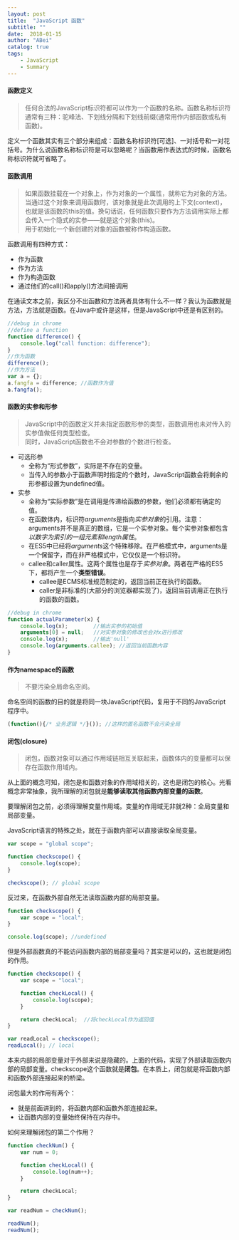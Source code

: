 ```yaml
---
layout: post
title:  "JavaScript 函数"
subtitle: ""
date:  2018-01-15
author: "ABei"
catalog: true
tags: 
    - JavaScript
    - Summary
---
```


#### 函数定义

> 任何合法的JavaScript标识符都可以作为一个函数的名称。函数名称标识符通常有三种：驼峰法、下划线分隔和下划线前缀(通常用作内部函数或私有函数)。

定义一个函数其实有三个部分来组成：函数名称标识符[可选]、一对括号和一对花括号。为什么说函数名称标识符是可以忽略呢？当函数用作表达式的时候，函数名称标识符就可省略了。

#### 函数调用

> 如果函数挂载在一个对象上，作为对象的一个属性，就称它为对象的方法。当通过这个对象来调用函数时，该对象就是此次调用的上下文(context)，也就是该函数的this的值。换句话说，任何函数只要作为方法调用实际上都会传入一个隐式的实参——就是这个对象(this)。<br>
> 用于初始化一个新创建的对象的函数被称作构造函数。

函数调用有四种方式：
- 作为函数
- 作为方法
- 作为构造函数
- 通过他们的call()和apply()方法间接调用

在通读文本之前，我区分不出函数和方法两者具体有什么不一样？我认为函数就是方法，方法就是函数。在Java中或许是这样，但是JavaScript中还是有区别的。

```javascript
//debug in chrome
//define a function
function difference() {
    console.log("call function: difference");
}
//作为函数
difference();
//作为方法
var a = {};
a.fangfa = difference; //函数作为值
a.fangfa();
```

#### 函数的实参和形参

> JavaScript中的函数定义并未指定函数形参的类型，函数调用也未对传入的实参值做任何类型检查。<br>
> 同时，JavaScript函数也不会对参数的个数进行检查。

- 可选形参
    - 全称为“形式参数”，实际是不存在的变量。
    - 当传入的参数小于函数声明时指定的个数时，JavaScript函数会将剩余的形参都设置为undefined值。
- 实参
    - 全称为“实际参数”是在调用是传递给函数的参数，他们必须都有确定的值。
    - 在函数体内，标识符*arguments*是指向*实参对象*的引用。注意：arguments并不是真正的数组，它是一个实参对象。每个实参对象都包含*以数字为索引的一组元素和length属性*。
    - 在ES5中已经将*arguments*这个特殊移除。在严格模式中，arguments是一个保留字，而在非严格模式中，它仅仅是一个标识符。
    - callee和caller属性。这两个属性也是存于*实参对象*。两者在严格的ES5下，都将产生一个**类型错误**。
        - callee是ECMS标准规范制定的，返回当前正在执行的函数。
        - caller是非标准的(大部分的浏览器都实现了)，返回当前调用正在执行的函数的函数。

```javascript
//debug in chrome
function actualParameter(x) {
    console.log(x);        //输出实参的初始值
    arguments[0] = null;   //对实参对象的修改也会对x进行修改
    console.log(x);        //输出'null'
    console.log(arguments.callee); //返回当前函数内容
}
```

#### 作为namespace的函数

> 不要污染全局命名空间。

命名空间的函数的目的就是将同一块JavaScript代码，复用于不同的JavaScript程序中。

```javascript
(function(){/* 业务逻辑 */}()); //这样的匿名函数不会污染全局
```

#### 闭包(closure)

> 闭包，函数对象可以通过作用域链相互关联起来，函数体内的变量都可以保存在函数作用域内。

从上面的概念可知，闭包是和函数对象的作用域相关的，这也是闭包的核心。光看概念非常抽象，我所理解的闭包就是**能够读取其他函数内部变量的函数**。

要理解闭包之前，必须得理解变量作用域。变量的作用域无非就2种：全局变量和局部变量。

JavaScript语言的特殊之处，就在于函数内部可以直接读取全局变量。
```javascript
var scope = "global scope";

function checkscope() {
    console.log(scope);
}

checkscope(); // global scope
```

反过来，在函数外部自然无法读取函数内部的局部变量。

```javascript
function checkscope() {
    var scope = "local";
}

console.log(scope); //undefined
```

但是外部函数真的不能访问函数内部的局部变量吗？其实是可以的，这也就是闭包的作用。

```javascript
function checkscope() {
    var scope = "local";

    function checkLocal() {
        console.log(scope);
    }

    return checkLocal;  //将checkLocal作为返回值
}

var readLocal = checkscope();
readLocal(); // local
```

本来内部的局部变量对于外部来说是隐藏的。上面的代码，实现了外部读取函数内部的局部变量。checkscope这个函数就是**闭包**。在本质上，闭包就是将函数内部和函数外部连接起来的桥梁。

闭包最大的作用有两个：
- 就是前面讲到的，将函数内部和函数外部连接起来。
- 让函数内部的变量始终保持在内存中。

如何来理解闭包的第二个作用？

```javascript
function checkNum() {
    var num = 0;

    function checkLocal() {
        console.log(num++);
    }

    return checkLocal;  
}

var readNum = checkNum();

readNum();
readNum();
```